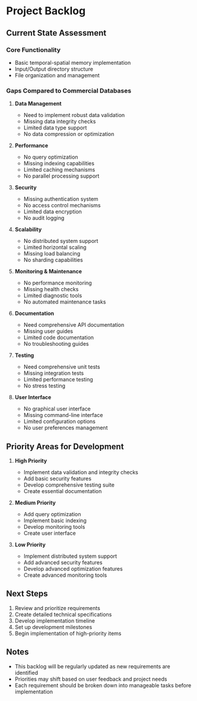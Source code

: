 # Project Backlog

## Current State Assessment

### Core Functionality
- Basic temporal-spatial memory implementation
- Input/Output directory structure
- File organization and management

### Gaps Compared to Commercial Databases

1. **Data Management**
   - Need to implement robust data validation
   - Missing data integrity checks
   - Limited data type support
   - No data compression or optimization

2. **Performance**
   - No query optimization
   - Missing indexing capabilities
   - Limited caching mechanisms
   - No parallel processing support

3. **Security**
   - Missing authentication system
   - No access control mechanisms
   - Limited data encryption
   - No audit logging

4. **Scalability**
   - No distributed system support
   - Limited horizontal scaling
   - Missing load balancing
   - No sharding capabilities

5. **Monitoring & Maintenance**
   - No performance monitoring
   - Missing health checks
   - Limited diagnostic tools
   - No automated maintenance tasks

6. **Documentation**
   - Need comprehensive API documentation
   - Missing user guides
   - Limited code documentation
   - No troubleshooting guides

7. **Testing**
   - Need comprehensive unit tests
   - Missing integration tests
   - Limited performance testing
   - No stress testing

8. **User Interface**
   - No graphical user interface
   - Missing command-line interface
   - Limited configuration options
   - No user preferences management

## Priority Areas for Development

1. **High Priority**
   - Implement data validation and integrity checks
   - Add basic security features
   - Develop comprehensive testing suite
   - Create essential documentation

2. **Medium Priority**
   - Add query optimization
   - Implement basic indexing
   - Develop monitoring tools
   - Create user interface

3. **Low Priority**
   - Implement distributed system support
   - Add advanced security features
   - Develop advanced optimization features
   - Create advanced monitoring tools

## Next Steps

1. Review and prioritize requirements
2. Create detailed technical specifications
3. Develop implementation timeline
4. Set up development milestones
5. Begin implementation of high-priority items

## Notes
- This backlog will be regularly updated as new requirements are identified
- Priorities may shift based on user feedback and project needs
- Each requirement should be broken down into manageable tasks before implementation 